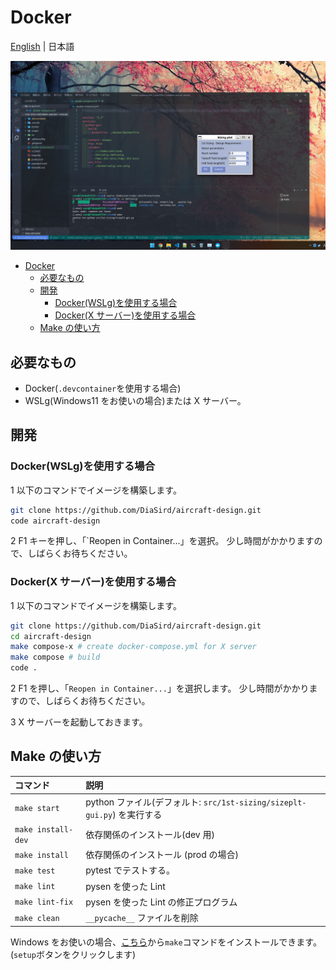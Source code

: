 # Docker

[English](../en/docker.md) | 日本語

![WSLg](../../images/wslg.png)

- [Docker](#docker)
  - [必要なもの](#必要なもの)
  - [開発](#開発)
    - [Docker(WSLg)を使用する場合](#dockerwslgを使用する場合)
    - [Docker(X サーバー)を使用する場合](#dockerx-サーバーを使用する場合)
  - [Make の使い方](#make-の使い方)

## 必要なもの

- Docker(`.devcontainer`を使用する場合)
- WSLg(Windows11 をお使いの場合)または X サーバー。

## 開発

### Docker(WSLg)を使用する場合

1 以下のコマンドでイメージを構築します。

```bash
git clone https://github.com/DiaSird/aircraft-design.git
code aircraft-design
```

2 F1 キーを押し、「`Reopen in Container...」を選択。
少し時間がかかりますので、しばらくお待ちください。

### Docker(X サーバー)を使用する場合

1 以下のコマンドでイメージを構築します。

```bash
git clone https://github.com/DiaSird/aircraft-design.git
cd aircraft-design
make compose-x # create docker-compose.yml for X server
make compose # build
code .
```

2 F1 を押し、「`Reopen in Container...`」を選択します。
少し時間がかかりますので、しばらくお待ちください。

3 X サーバーを起動しておきます。

## Make の使い方

| コマンド           | 説明                                                                    |
| :----------------- | :---------------------------------------------------------------------- |
| `make start`       | python ファイル(デフォルト: `src/1st-sizing/sizeplt-gui.py`) を実行する |
| `make install-dev` | 依存関係のインストール(dev 用)                                          |
| `make install`     | 依存関係のインストール (prod の場合)                                    |
| `make test`        | pytest でテストする。                                                   |
| `make lint`        | pysen を使った Lint                                                     |
| `make lint-fix`    | pysen を使った Lint の修正プログラム                                    |
| `make clean`       | `__pycache__` ファイルを削除                                            |

Windows をお使いの場合、[こちら](http://gnuwin32.sourceforge.net/packages/make.htm)から`make`コマンドをインストールできます。(`setup`ボタンをクリックします)
